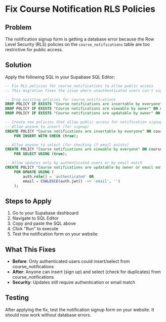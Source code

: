 # Fix Course Notification RLS Policies

## Problem
The notification signup form is getting a database error because the Row Level Security (RLS) policies on the `course_notifications` table are too restrictive for public access.

## Solution
Apply the following SQL in your Supabase SQL Editor:

```sql
-- Fix RLS policies for course_notifications to allow public access
-- This migration fixes the issue where unauthenticated users can't sign up for notifications

-- Drop existing policies for course_notifications
DROP POLICY IF EXISTS "Course notifications are insertable by everyone" ON course_notifications;
DROP POLICY IF EXISTS "Course notifications are viewable by owner" ON course_notifications;
DROP POLICY IF EXISTS "Course notifications are updatable by owner" ON course_notifications;

-- Create new policies that allow public access for notification signup
-- Allow anyone to insert (for signup)
CREATE POLICY "Course notifications are insertable by everyone" ON course_notifications
    FOR INSERT WITH CHECK (true);

-- Allow anyone to select (for checking if email exists)
CREATE POLICY "Course notifications are viewable by everyone" ON course_notifications
    FOR SELECT USING (true);

-- Allow updates only by authenticated users or by email match
CREATE POLICY "Course notifications are updatable by owner or email match" ON course_notifications
    FOR UPDATE USING (
        auth.role() = 'authenticated' OR 
        email = COALESCE(auth.jwt() ->> 'email', '')
    );
```

## Steps to Apply

1. Go to your Supabase dashboard
2. Navigate to SQL Editor
3. Copy and paste the SQL above
4. Click "Run" to execute
5. Test the notification form on your website

## What This Fixes

- **Before**: Only authenticated users could insert/select from course_notifications
- **After**: Anyone can insert (sign up) and select (check for duplicates) from course_notifications
- **Security**: Updates still require authentication or email match

## Testing

After applying the fix, test the notification signup form on your website. It should now work without database errors. 